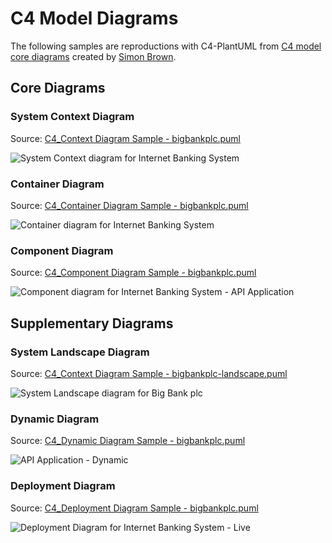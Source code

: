 # C4 Model Diagrams

The following samples are reproductions with C4-PlantUML from [C4 model core diagrams](http://c4model.com/#coreDiagrams) created by [Simon Brown](http://simonbrown.je/).

## Core Diagrams

### System Context Diagram

Source: [C4_Context Diagram Sample - bigbankplc.puml](C4_Context%20Diagram%20Sample%20-%20bigbankplc.puml)

![System Context diagram for Internet Banking System](https://www.plantuml.com/plantuml/png/0/VL9DRnen4BtlhvXoAP48N7hgAGbTjP4WHGKKzRIQzGvWuRMHFGxmxplx6MXeR-lnUs_UUzw7mEWvbYRvfAqoiI3OCH_2ryd4ut6yrRoBUGpabRDCbiVAbHCil4RxPk8XJgPVxXS6BQ_diub1fi0oogOL-iJZGwNy6Q8LMYbqu1t1nXdZZjfkmMXBWBQ0gsljWtmvaBLWd49ZpgBH-_jRFfaz_lwvNcMlpwiVsIpzdhvy6zub2Mis1CjpO2gX9K2XSUkn50iUdcNaBJ4yeTrNRXfiaYp81sU7AWPs9VaH39e9cXuwRUy6Sla87HBSfawG2se4H-aE3XspcW4gvQBbC1xS9SssOTuePg4-Yjm_RDMRgjv2lovK9RrfEeAs4gX4riu2vYxMHMf_lNHKDrtYdk20vwhksaTh94jFF2nHctSdwNrrXj3lNqasNTkJG7Ejl0jkmv2Ur0xjbe0k2UyPEscxaUf9TERTzusCItQU0iYZTsqg6K1RqusaVHkZYwJiqGPK5KnEnAfE-elCnQj-Q7uTA0XCKDaJglq5zBgN9TaYj66hDsWvBwItkzpv3q_w7tQTUBvQD1Atc7rfhRi7eSjV_mS0 "System Context diagram for Internet Banking System")


### Container Diagram

Source: [C4_Container Diagram Sample - bigbankplc.puml](C4_Container%20Diagram%20Sample%20-%20bigbankplc.puml)

![Container diagram for Internet Banking System](https://www.plantuml.com/plantuml/png/0/bLLDZzis4BtxLqoTGnr0kqQ0ddgArpQwcwntrSZRJK_2Y1hRH2XI82axHj7_tg6i3yiEajGdQJJpvl7D6_gzysXzLQZHBr8BLUK4E-zBz_jqQl5mkvL-LsML8okCzgJzhJ3557ChKUzLLLRJ-MytiKBjNrQFKuMUdETGEkTib9hiRHcmVuLASs710E1t11kZb3b8lGN5IO0wXy5dQHq_6U36e8n0fOwCqJ6yRi1V7sT_Fx-iq_Lpd2wUNvycR_lOB4cJZylr_9w3JUZrONsVFYx_M3ujE3ZoqYl6RK4XbxYrM31H2mzySAl9mntgBu5pSdIUYj4e9kkCdeZAULEGZM3UFOrdq8R1REf3PLmTmO45XR8kH5N708KmbVPkp3nEqEaT1tAqnubunrYN1CPluPyHyA_ZEpbGbc9PSl8hPJ0hIoK5Ucdqc4CVS8yH9AKDv5T_pKDiGKhkcKPDZJtWfO1cnFKuGhZhcxK7ZsTCSjZPbOmzJlYpefiOjnIwjrqJOMNf8vZfRQNGXd1ipLxcv827-kqk6_PAe8vA-cDmWQXg8Hti9OOIQO7F2var1pRc5QF2P59H8yUgVcavpTz4y1aBP2M6NDY7XVIKWwionroQcVqCDtT5xaG0SjfBGPVq5jaaHuyPEWfZQ1u3c-JFHnYyUsEPMrW-iBILpblarY0rkxAefnl1ZfDpm8fT9IpbF3w9oaN1LEGSBy-MNyYBsokPCXHVIEUiamn-ZH--RPk5uJJRrmrq-u4-GH86vjR_TjPUVlKJAb2grDK1XblUhFYzMQk0lsRfPGtDExAImXfdDXwMNyKEDJliLCcmPvWDWnwLCVM6TvWkzlPCsc31PjA20zqfpXG6p4pb-p57tRf6mFFG3klpzYAFFf4wknBwnNnnv4Bl-_KwJZXnc7TQe-_d38nTfvxQfKyajxlCd5q39xXsoHkaEZWSUziGtL6B23uapq_Jy-RdBVzNPNh7sJsntl93b4-4kOEDDKLzwnmiBo7VIIOWDy2Bktbxpe1vfiU5ZHA6TK0t8LfZz4Gk73VaCAohNBXXk_R9QXqtGDrX1kLNlck52VNJHftF_EVOYlEUI_alwpy0 "Container diagram for Internet Banking System")

### Component Diagram

Source: [C4_Component Diagram Sample - bigbankplc.puml](C4_Component%20Diagram%20Sample%20-%20bigbankplc.puml)


![Component diagram for Internet Banking System - API Application](https://www.plantuml.com/plantuml/png/0/fLN9Rjim4BthAwO-j3QGn9UUUggNj4cGnOYTBYTZHD4oMou25xj6qN_laB8bsGcA0Cqbr73uvisRH_gZysXzK39x8pIJeU2mzhvo7uP3YzkBKlXro8FZbXdjkVONpAWX5bQWtiXGXU7a_VbCelPFTxT3YPuxJw7bnAZAw9XVHUnt43GTL1G0l-QmCbAQhT0bIA4ve2xWQ5jOHoi3L1YaOIZbZZ0QXiyBPBUZxmzFY-NNwyNLylRoy-Nzj3_8CY-yfFH3BXG2IukAwbkufdwivXx6g7z6AlETyrp1EOncrp2gAYaOUc5qbaseToIYjkygF8FUdD89TuObxoRsQEi7Rj0nAogVka9T1easxioisOY2Ew1kKfVYG23V4rYHI147fV2xs3uBpXl5hOEDm7X6MDZo779hjZIIYzwWGqr5PdSc5pAHYYM_eK8hz75rabm9pmjm8NTKtVZ_OAFgUlj_1Ty8nezeJVD-aLFzANhCqV78vP5Bh97X48OvMtE5SNVkZIMUqNDWUIcSjocR6DBOL5gVmHhTcdh0G3oqtmy0cEL5_4JfpW0PuywHVqhwu9v5NlMCbvU_V5_bBWf6B5Ta2NvYWmwJE2-pIY8n2ZG2TVW0vYRuLg5Kt0JjQKNqjSCaPSkZ5MWvfhm2xQwFbQ2Y9-Rh3U1t1lJNcBZlHAcJ2KjD9eQ8PEa-yUIokoyJUAHBs8PZT1IlMwsfYwEC4CG_Bb-SlQir69nKRflgZVPBc0T59jkzYaPZmjPAMtfWo9EEK0oXr3gJiIAJHiHdH1ndmP8jempxPRkRHbVPsCUOux7xZqrjen79HKaHNTP3FGEsnlgZGkUsnXRjt8vfa8LMoB3W_p0IV4ePBv0QGNqOIA9w3gh1E1v4SamiJJTdF_wE0a-E7nIA--sGklHEajhZwNO-SYpWBMmfn4cDoEvcEfvq3dImwekJ0ECRG-_-rM8ncrFodonBuF6HtBlqa7OpVxXlyfgaZg5UJ4oPwXLewXLW7xakwBVYBm00 "Component diagram for Internet Banking System - API Application")

## Supplementary Diagrams

### System Landscape Diagram

Source: [C4_Context Diagram Sample - bigbankplc-landscape.puml](C4_Context%20Diagram%20Sample%20-%20bigbankplc-landscape.puml)

![System Landscape diagram for Big Bank plc](https://www.plantuml.com/plantuml/png/0/TLHDRzim3BtxLt2vD0NIP8UTTcg-i1PBcg9EKFHaC8eS2v4bJvAR1iF--oWxTkpMySaY7yb7yadtrg5nUIg3Rq8ncUyu9CvbzkTePF0ut0kNvDlSSiEqSbov8TFf27T6e7gNUPQFfZ_kdYKgjrakHX8TjuvCqTIZFzmmyvbl85SKbb8uk8H3hANKHw7s88NYW6e7BRSmbluqK5cGcg6K9yfHy_kSFhXPZDzMctMqNZr7izNhK_-sDet3AFmzNqyVo7OslJwk7wB5_DVyQKR6m0adEOGdwtWA2-9Y6MOSTWBt1bFYQc0YzZ11TO1CiY1uviPgrMUvTJhbPW2zqeAo0FcsfcTVZvnZg92WuwA_BQ46SAJ9GbP5UXiWOpfNpWvxn6jE7PhC2CkZ2LbtQ4vzzfqIDjdqRk5l0FIL_FlRaa1aYoE17tqMnLrDhGGMnFmIRCtE-ec_2tu4eQZf59tG2d2hys8hmhGv3egrfNZWaE79xwwaVI4JpJzS7vrdCLulhrNqOzYHqe2XJNo6JmbI5FBIplpEdy7MJQnfdgBeaOQu5CnegsC7ym-MeDfpuCs0BeBaLZ4jcbEoPVNVCQtGQSCja1QhDJ8om7dW7JEhknmqPkOCAelCm-Z47QifbHegA5MH4TswTy4yiqfG49Oc21t6SQ_fEOF1UaynLg5gkLM3RLJP8Zj4EexB0XCwmQeuNNAFTwbGmXBfiYzQkCspJ1jtlSg_87ZXCdhYOfzijMbSao_Qt5XkASB3NnguKZAlPrtOGXZq553e6UovDl1jXOISRl1vxLvWVhwVAtGCU6mF5lxaz7hvrVWuBoukUPPenQiaioyNx7hn5kMNyY8qnTRglYDj5t3MeOqhq4rxmHseO84dobWGQzTl-wgIjuLnqxwH5-SzzKwlyNy0 "System Landscape diagram for Big Bank plc")

### Dynamic Diagram

Source: [C4_Dynamic Diagram Sample - bigbankplc.puml](C4_Dynamic%20Diagram%20Sample%20-%20bigbankplc.puml)

![API Application - Dynamic](https://www.plantuml.com/plantuml/png/0/hPJRRXen48RlUOefDmrL0eMaIHgfQZXK3LKEA4jIzMerU6SNgrvxPNj1jEgxTxn0W4YfcYXtOuyFt_pps-VEe_Lbhcflf1QgJ0YctXVkhDMoE6zcqa_BIUd82gCzQTyK9czXOYNgcIgBijK_EXWfrFxkwhAbq9FpF1KF5XfpAPf5EFajb9gtvRmT_9GWDKgPkTGPAAa9K2UmavRMSMI0hmLb12gru3CU-1uVpxd8srBuqifVjhdAtKkQdq4aCptKDI-z8kYEXj0j2YK5Ucaq7C1gRQrssVrnSpUElm_75_7bbwzVhWTxZLgjppKZ8zh1P6_8vLjDleVw9wD72-SfZ-C1UfoWepXkKqBfiTY7-dgkpl4jgUeoLB2UXaXCASUGZRonv4AX5YnbqdcxH9CwDJQludsOefjI0bYoEjglwONb2tc8okq32a7EiLeP3yYBPhsneN-AFU9OqGWpsb8bZZk7wV5fvp3WLGiEmefjuGBvDvnX9AmiVDM_hivAXJPaHjRCPC9LST_0f5LBrm0mMH90oevOoYBz8lHQbCwRdAo3cSImHrgOqmGcrinPdPrwufufTO9syLHXtEYTYWxRQJljV62uHnQeD-1t3Q1lyi9e5lD_3un8iDdyuc4Zj_-z-7XoqWcghPAROwjM5pOKtYFKEohjAb7PXNlDYZYsRjWXsG5YYZeBWmATcnkRRBhy4lhgKGGvBRz4rZDkftYKja-hbcUQsmMRx1RyrNsV2VbnxcQxuJalNUpMv8mTmftchx1WoHNW_zIuuFZsfGPzZNhBIIwzstvDp5qvFBgvRbsCnwE8GHdp5THz3NVr-LavaAwx-GqesMj0CFE_rNpEDS_uxHmf4XxUGMfDlZB1V4gMgfZ_Lu9FyBbITD3hC-GvwOJ_xRy0 "API Application - Dynamic")

### Deployment Diagram

Source: [C4_Deployment Diagram Sample - bigbankplc.puml](C4_Deployment%20Diagram%20Sample%20-%20bigbankplc.puml)

![Deployment Diagram for Internet Banking System - Live](https://www.plantuml.com/plantuml/png/0/rLPBRziu4BxhLypwaWSIkp62HT5J73lR96l7HkKqBR20CI9fcLkA54ZAhhVeV-zGiYChSO2cFQqFWZZcDuzlNhfm7gqlCXNz8JLJ1HUmy3vtxpeTYwjsAlsYI0edB3FQ2-tRp6GTv5QYNgeYBphzyzE9GktlHyEEGY-S9z5i879brba0v47v0HIQa440VY5WRfGoAwbJK58BGCsXyRUqZjuCa6LGXg5IQzBnwE8U2z71iFTvV3-TzU9P_FVLj7yTRGGFDzFhsV3g_TNTuF0eYhpqIa0DXu74r696FbcueI2j5XukKNy9xiLhvqK6fp2KIn55DMnsPxWup1KxWTQbJ4i0qB7rv0mSFG8JGN7hw5i4z7kgXMi29J9D27EAkJm-Flx7VtqRLDqdXVO5dFtPVdCEmscyLR5F3UR85e90lV85fYPZw5jF1V2s_NLNJVZrARj8cR2aH0R0v0PwUQuatPT61nstkCGoKN5k0pEZZ_qWdbYpb5ouvzJDAUK1Z4hwDImbeU4s7jzrhgVJIGnaejqwUlJYUrG_dmQseOOdRyvsY0h7rr9aB38LA1gNBvJNYPKPsdMhbfrrsOlq3993dj3L0IKrGIS2x8DGMCK9Mp74H7U6uT_O6qliX1O2ArBfl2rlWzHKS5dvVW8BT0l10GkgVkqth0EpWeSZAdS2o9XmZheXfOFmxFNaTPlaTN-DlEukUx6WkS1VoL_tVqPWialSIYHLUvx_MdjsVxC_oJu17aJoa_qv48ecbtNbNALXJzp0PfQNjuFuMUiwUb0cSqnfDjTczZ7s_VbGp4nmiLyuRp9X3noGG98wBfQIYIhUdCutunXevlOqjqRoRSXrg1MCheygFA42-1DImqhT63v8UoIJdYh05OcZICnyVsJDeKGRXctSTEM48eoqJNz3q7k2f7MLDwCCaY9C-U2nf8NfpDp3WzJSh5nmg8ewGpQENze4YQMxmcuoV5cTWiBtneICz1UMh9t0oFmdbKBuIrenDurogVbpEOR-gN8v2RdSKp8nipAlIg6dqqAXRHAhrEznIVKAcwYsvLCM3JNzOuAhdJF2BsGmR9wmxwbWJV3aNsTqjJ487K1bLAz2b2rJaL5tWobZOdNwTXpTu4eZvRZ_890xc1Ft9L4hIwMsDNSxkEmt0TsVHmJjMq2L6hfLVZ7GLVfOkH2QqzVD3m00 "Deployment Diagram for Internet Banking System - Live")
